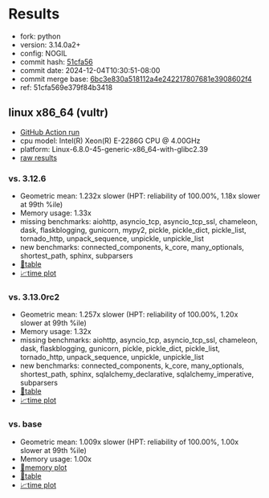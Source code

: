 # Results

- fork: python
- version: 3.14.0a2+
- config: NOGIL
- commit hash: [51cfa56](https://github.com/python/cpython/commit/51cfa56)
- commit date: 2024-12-04T10:30:51-08:00
- commit merge base: [6bc3e830a518112a4e242217807681e3908602f4](https://github.com/python/cpython/commit/6bc3e830a518112a4e242217807681e3908602f4)
- ref: 51cfa569e379f84b3418

## linux x86_64 (vultr)

- [GitHub Action run](https://github.com/facebookexperimental/free-threading-benchmarking/actions/runs/12173327400)
- cpu model: Intel(R) Xeon(R) E-2286G CPU @ 4.00GHz
- platform: Linux-6.8.0-45-generic-x86_64-with-glibc2.39
- [raw results](bm-20241204-vultr-x86_64-python-51cfa569e379f84b3418-3.14.0a2%2B-51cfa56.json)

### vs. 3.12.6

- Geometric mean: 1.232x slower (HPT: reliability of 100.00%, 1.18x slower at 99th %ile)
- Memory usage: 1.33x
- missing benchmarks: aiohttp, asyncio_tcp, asyncio_tcp_ssl, chameleon, dask, flaskblogging, gunicorn, mypy2, pickle, pickle_dict, pickle_list, tornado_http, unpack_sequence, unpickle, unpickle_list
- new benchmarks: connected_components, k_core, many_optionals, shortest_path, sphinx, subparsers
- [📄table](bm-20241204-vultr-x86_64-python-51cfa569e379f84b3418-3.14.0a2%2B-51cfa56-vs-3.12.6.md)
- [📈time plot](bm-20241204-vultr-x86_64-python-51cfa569e379f84b3418-3.14.0a2%2B-51cfa56-vs-3.12.6.svg)

### vs. 3.13.0rc2

- Geometric mean: 1.257x slower (HPT: reliability of 100.00%, 1.20x slower at 99th %ile)
- Memory usage: 1.32x
- missing benchmarks: aiohttp, asyncio_tcp, asyncio_tcp_ssl, chameleon, dask, flaskblogging, gunicorn, pickle, pickle_dict, pickle_list, tornado_http, unpack_sequence, unpickle, unpickle_list
- new benchmarks: connected_components, k_core, many_optionals, shortest_path, sphinx, sqlalchemy_declarative, sqlalchemy_imperative, subparsers
- [📄table](bm-20241204-vultr-x86_64-python-51cfa569e379f84b3418-3.14.0a2%2B-51cfa56-vs-3.13.0rc2.md)
- [📈time plot](bm-20241204-vultr-x86_64-python-51cfa569e379f84b3418-3.14.0a2%2B-51cfa56-vs-3.13.0rc2.svg)

### vs. base

- Geometric mean: 1.009x slower (HPT: reliability of 100.00%, 1.00x slower at 99th %ile)
- Memory usage: 1.00x
- [🧠memory plot](bm-20241204-vultr-x86_64-python-51cfa569e379f84b3418-3.14.0a2%2B-51cfa56-vs-base-mem.svg)
- [📄table](bm-20241204-vultr-x86_64-python-51cfa569e379f84b3418-3.14.0a2%2B-51cfa56-vs-base.md)
- [📈time plot](bm-20241204-vultr-x86_64-python-51cfa569e379f84b3418-3.14.0a2%2B-51cfa56-vs-base.svg)

